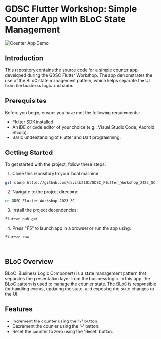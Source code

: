 # GDSC Flutter Workshop: Simple Counter App with BLoC State Management

![Counter App Demo](https://storage.googleapis.com/cms-storage-bucket/6a07d8a62f4308d2b854.svg)

## Introduction

This repository contains the source code for a simple counter app developed during the GDSC Flutter Workshop. The app demonstrates the use of the BLoC state management pattern, which helps separate the UI from the business logic and state.

## Prerequisites

Before you begin, ensure you have met the following requirements:

- Flutter SDK installed.
- An IDE or code editor of your choice (e.g., Visual Studio Code, Android Studio).
- Basic understanding of Flutter and Dart programming.

## Getting Started

To get started with the project, follow these steps:

1. Clone this repository to your local machine:

```bash
git clone https://github.com/devilb2103/GDSC_Flutter_Workshop_2023_SC
```

2. Navigate to the project directory:

```bash
cd GDSC_Flutter_Workshop_2023_SC
```

3. Install the project dependencies:

```bash
flutter pub get
```

4. Press "F5" to launch app in a browser or run the app using:

```bash
flutter run
```

<br>

## BLoC Overview

BLoC (Business Logic Component) is a state management pattern that separates the presentation layer from the business logic. In this app, the BLoC pattern is used to manage the counter state. The BLoC is responsible for handling events, updating the state, and exposing the state changes to the UI.
<br>

## Features

- Increment the counter using the '+' button.
- Decrement the counter using the '-' button.
- Reset the counter to zero using the 'Reset' button.
